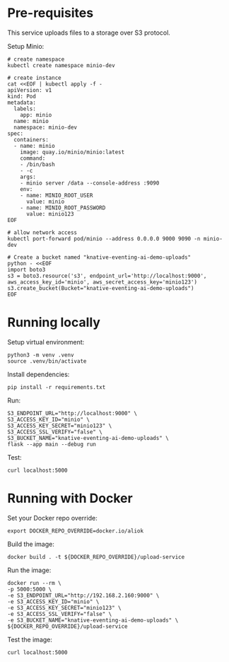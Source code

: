 # Pre-requisites
This service uploads files to a storage over S3 protocol.

Setup Minio:
```shell
# create namespace
kubectl create namespace minio-dev

# create instance
cat <<EOF | kubectl apply -f -
apiVersion: v1
kind: Pod
metadata:
  labels:
    app: minio
  name: minio
  namespace: minio-dev
spec:
  containers:
  - name: minio
    image: quay.io/minio/minio:latest
    command:
    - /bin/bash
    - -c
    args: 
    - minio server /data --console-address :9090
    env:
    - name: MINIO_ROOT_USER
      value: minio
    - name: MINIO_ROOT_PASSWORD
      value: minio123
EOF

# allow network access
kubectl port-forward pod/minio --address 0.0.0.0 9000 9090 -n minio-dev

# Create a bucket named "knative-eventing-ai-demo-uploads"
python - <<EOF
import boto3
s3 = boto3.resource('s3', endpoint_url='http://localhost:9000', aws_access_key_id='minio', aws_secret_access_key='minio123')
s3.create_bucket(Bucket="knative-eventing-ai-demo-uploads")
EOF
```

# Running locally

Setup virtual environment:
```shell
python3 -m venv .venv
source .venv/bin/activate
```

Install dependencies:    
```shell
pip install -r requirements.txt
```

Run:
```shell
S3_ENDPOINT_URL="http://localhost:9000" \
S3_ACCESS_KEY_ID="minio" \
S3_ACCESS_KEY_SECRET="minio123" \
S3_ACCESS_SSL_VERIFY="false" \
S3_BUCKET_NAME="knative-eventing-ai-demo-uploads" \
flask --app main --debug run
```

Test:
```shell
curl localhost:5000
```


# Running with Docker

Set your Docker repo override:
```shell
export DOCKER_REPO_OVERRIDE=docker.io/aliok
```


Build the image:
```shell
docker build . -t ${DOCKER_REPO_OVERRIDE}/upload-service
```

Run the image:
```shell
docker run --rm \
-p 5000:5000 \
-e S3_ENDPOINT_URL="http://192.168.2.160:9000" \
-e S3_ACCESS_KEY_ID="minio" \
-e S3_ACCESS_KEY_SECRET="minio123" \
-e S3_ACCESS_SSL_VERIFY="false" \
-e S3_BUCKET_NAME="knative-eventing-ai-demo-uploads" \
${DOCKER_REPO_OVERRIDE}/upload-service
```

Test the image:
```shell
curl localhost:5000
```
